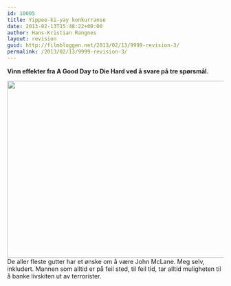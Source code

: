 ```yaml
---
id: 10005
title: Yippee-ki-yay konkurranse
date: 2013-02-13T15:48:22+00:00
author: Hans-Kristian Rangnes
layout: revision
guid: http://filmbloggen.net/2013/02/13/9999-revision-3/
permalink: /2013/02/13/9999-revision-3/
---
```

**Vinn effekter fra A Good Day to Die Hard ved å svare på tre spørsmål.<!--more-->**

  
<a href="http://filmbloggen.net/?attachment_id=10002" rel="attachment wp-att-10002"><img class="alignnone size-large wp-image-10002" src="http://filmbloggen.net/wp-content/uploads//2013/02/eurhjno25-620x413.jpg" alt="" width="620" height="413" /></a>  
De aller fleste gutter har et ønske om å være John McLane. Meg selv, inkludert. Mannen som alltid er på feil sted, til feil tid, tar alltid muligheten til å banke livskiten ut av terrorister.